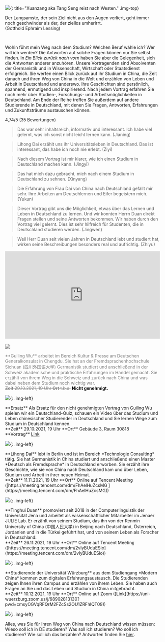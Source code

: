 ![](images/toWest.png){: title="Xuanzang aka Tang Seng reist nach Westen." .img-top}

<p id="quote">
Der Langsamste, der sein Ziel nicht aus den Augen verliert, geht immer noch geschwinder als der, der ziellos umherirrt. <br> (Gotthold Ephraim Lessing)
</p>

<br>

Wohin führt mein Weg nach dem Studium? Welchen Beruf wähle ich? Wer will ich werden? Die Antworten auf solche Fragen können nur Sie selbst finden. In *Ein Blick zurück nach vorn* haben Sie aber die Gelegenheit, sich die Antworten anderer anzuhören. Unsere Vortragenden sind Absolventen der Germanistik und in Wissenschaft, Wirtschaft oder Staatsdienst erfolgreich. Sie werfen einen Blick zurück auf ihr Studium in China, die Zeit danach und ihren Weg von China in die Welt und erzählen von Leben und Arbeit in Deutschland und anderswo. Ihre Geschichten sind persönlich, spannend, ermutigend und inspirierend. Nach jedem Vortrag erfahren Sie noch mehr über Studien-, Forschungs- und Arbeitsmöglichkeiten in Deutschland. Am Ende der Reihe treffen Sie außerdem auf andere Studierende in Deutschland, mit denen Sie Fragen, Antworten, Erfahrungen und Zukunftsträume austauschen können. 

<span class="star fa fa-star"></span>
<span class="star fa fa-star"></span>
<span class="star fa fa-star"></span>
<span class="star fa fa-star"></span>
<span class="star-part-filled fa fa-star"></span>
<span>4,74/5 (35 Bewertungen)</span>

> Das war sehr inhaltsreich, informativ und interessant. Ich habe viel gelernt, was ich sonst nicht leicht lernen kann. (Jianing)

> Lihong Dai erzählt uns ihr Universitätsleben in Deutschland. Das ist interessant, das habe ich noch nie erlebt. (Ziyi)

> Nach diesem Vortrag ist mir klarer, wie ich einen Studium in Deutschland machen kann. (Jingyi)

> Das hat mich dazu gebracht, mich nach einem Studium in Deutschland zu sehnen. (Xinyang)

> Die Erfahrung von Frau Dai von China nach Deutschland gefällt mir sehr. Ihre Arbeiten am Deutschlernen und Eifer begeistern mich. (Yukun)

> Dieser Vortrag gibt uns die Möglichkeit, etwas über das Lernen und Leben in Deutschland zu lernen. Und wir konnten Herrn Duan direkt Fragen stellen und seine Antworten bekommen. Wir haben durch den Vortrag viel gelernt. Dies ist sehr hilfreich für Studenten, die in Deutschland studieren werden. (Jingwen)

> Weil Herr Duan seit vielen Jahren in Deutschland lebt und studiert hat, wirken seine Beschreibungen besonders real und aufrichtig. (Zhiyu)


<div style="width:100%; padding-bottom:56.25%; position:relative;">
  <iframe src="https://daniel-jach.github.io/gallery/blick-zurueck-nach-vorn.html" style="position:absolute; top:0px; left:0px; 
  width:100%; height:100%; border: none; overflow: hidden;"></iframe>
</div>

<br>

<img class="img-left" src="images/bild-guiling.jpg" style="filter: grayscale(100%);"/>

<p class="text-right" markdown="1" style="color: gray;">
**Guiling Wu** arbeitet im Bereich Kultur & Presse am Deutschen Generalkonsulat in Chengdu. Sie hat an der Fremdsprachenhochschule Sichuan (四川外国语大学) Germanistik studiert und anschließend in der Schweiz akademische und praktische Erfahrungen im Handel gemacht. Sie erzählt von ihrem Weg in die Schweiz und zurück nach China und was dabei neben dem Studium noch wichtig war.  
<br>
<strike><b>Zeit</b> 29.10.2021, 19 Uhr <b>Ort</b> t.b.a.</strike>
<span style="color: black; font-weight: bold;">Nicht genehmigt.</span>
</p>

<p class="clear-both"></p>

![](images/study-in-germany.svg){: .img-left}

<p class="text-right" markdown="1">
**Ersatz** Als Ersatz für den nicht genehmigten Vortrag von Guiling Wu spielen wir ein Deutschland-Quiz, schauen ein Video über das Studium und Leben chinesischer Studierender in Deutschland und Sie lernen Wege zum Studium in Deutschland kennen.
<br>
**Zeit** 29.10.2021, 19 Uhr **Ort** Gebäude 3, Raum 30818<br>
**Vortrag** <a href="https://daniel-jach.github.io/ein-blick-zurueck-nach-vorn/vortrag.pdf" target="_blank">Link</a>
</p>

<p class="clear-both"></p>


![](images/bild-lihong.jpg){: .img-left}

<p class="text-right" markdown="1">
**Lihong Dai** lebt in Berlin und ist im Bereich *Technologie Consulting* tätig. Sie hat Germanistik in China studiert und anschließend einen Master *Deutsch als Fremdsprache* in Deutschland erworben. Sie erzählt ihre Geschichte, wie sie von China nach Deutschland kam und über Leben, Studium und Arbeit in ihrer neuen Heimat.  
<br>
**Zeit** 11.11.2021, 19 Uhr **Ort** Online auf Tencent Meeting ([https://meeting.tencent.com/dm/FhAelHuZcsMG
](https://meeting.tencent.com/dm/FhAelHuZcsMG))
</p>

<p class="clear-both"></p>

![](images/bild-tinghui.jpg){: .img-left}

<p class="text-right" markdown="1">
**Tinghui Duan** promoviert seit 2018 in der Computerlinguistik der Universität Jena und arbeitet als wissenschaftlicher Mitarbeiter im Jenaer JULIE Lab. Er erzählt von seinem Studium, das ihn von der Renmin University of China (中国人民大学) in Beijing nach Deutschland, Österreich, Jordanien und in die Türkei geführt hat, und von seinem Leben als Forscher in Deutschland.  
<br>
**Zeit** 26.11.2021, 19 Uhr **Ort** Online auf Tencent Meeting ([https://meeting.tencent.com/dm/2vIyBUduESio](https://meeting.tencent.com/dm/2vIyBUduESio))
</p>

<p class="clear-both"></p>

![](images/logo-uni-wuerzburg.png){: .img-left}

<p class="text-right" markdown="1">
**Studierende der Universität Würzburg** aus dem Studiengang *Modern China* kommen zum digitalen Erfahrungsaustausch. Die Studierenden zeigen Ihnen ihren Campus und erzählen von ihrem Leben. Sie haben auch Fragen an Sie und das Leben und Studium in China mitgebracht.    
<br>
**Zeit** 10.12.2021, 19 Uhr **Ort** Online auf Zoom ([Link](https://uni-wuerzburg.zoom.us/j/98902813130?pwd=cmsyOGVqRFQrM2FZcSs2OU1ZRFhIQT09))
</p>

<p class="clear-both"></p>

![](images/study-in-germany.svg){: .img-left}

<p class="text-right" markdown="1">
Alles, was Sie für Ihren Weg von China nach Deutschland wissen müssen: Wieso soll ich in DE studieren? Was soll ich studieren? Wo soll ich studieren? Wie soll ich das bezahlen? Antworten finden Sie <a href="https://daniel-jach.github.io/ein-blick-zurueck-nach-vorn/vortrag.pdf" target="_blank">hier</a>.
</p>

<p class="clear-both"></p>